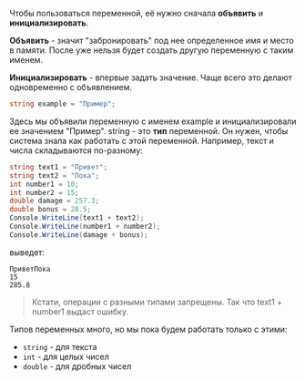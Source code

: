 Чтобы пользоваться переменной, её нужно сначала **объявить** и **инициализировать**.

**Объявить** - значит "забронировать" под нее определенное имя и место в памяти. После уже нельзя будет создать другую переменную с таким именем. 

**Инициализировать** - впервые задать значение. Чаще всего это делают одновременно с объявлением.
```cs
string example = "Пример";
```
Здесь мы объявили переменную с именем example и инициализировали ее значением "Пример". string - это **тип** переменной. Он нужен, чтобы система знала как работать с этой переменной. Например, текст и числа складываются по-разному:
```cs
string text1 = "Привет";
string text2 = "Пока";
int number1 = 10;
int number2 = 15;
double damage = 257.3;
double bonus = 28.5;
Console.WriteLine(text1 + text2);
Console.WriteLine(number1 + number2);
Console.WriteLine(damage + bonus);
```
выведет:
```
ПриветПока
15
285.8
```
>Кстати, операции с разными типами запрещены. Так что text1 + number1 выдаст ошибку.

Типов переменных много, но мы пока будем работать только с этими:
* `string` - для текста
* `int` - для целых чисел
* `double` - для дробных чисел
